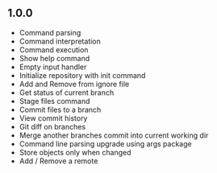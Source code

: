 ## 1.0.0

- Command parsing
- Command interpretation
- Command execution
- Show help command
- Empty input handler
- Initialize repository with init command
- Add and Remove from ignore file
- Get status of current branch
- Stage files command
- Commit files to a branch
- View commit history
- Git diff on branches
- Merge another branches commit into current working dir
- Command line parsing upgrade using args package
- Store objects only when changed
- Add / Remove a remote